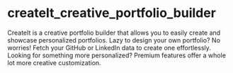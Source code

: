# createIt_creative_portfolio_builder
CreateIt is a creative portfolio builder that allows you to easily create and showcase personalized portfolios. Lazy to design your own portfolio? No worries! Fetch your GitHub or LinkedIn data to create one effortlessly. Looking for something more personalized? Premium features offer a whole lot more creative customization.
